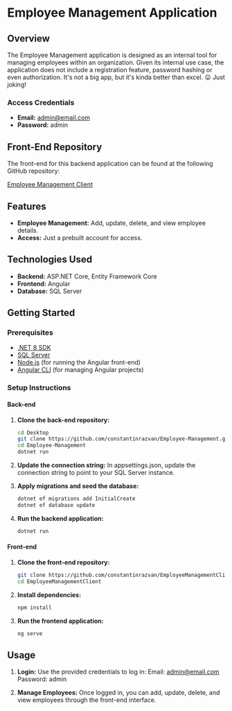 # Employee Management Application

## Overview

The Employee Management application is designed as an internal tool for managing employees within an organization. Given its internal use case, the application does not include a registration feature, password hashing or even authorization. It's not a big app, but it's kinda better than excel. 😛 Just joking!

### Access Credentials

- **Email:** admin@email.com
- **Password:** admin

## Front-End Repository

The front-end for this backend application can be found at the following GitHub repository:

[Employee Management Client](https://github.com/constantinrazvan/EmployeeManagementClient.git)

## Features

- **Employee Management:** Add, update, delete, and view employee details.
- **Access:** Just a prebuilt account for access.

## Technologies Used

- **Backend:** ASP.NET Core, Entity Framework Core
- **Frontend:** Angular
- **Database:** SQL Server

## Getting Started

### Prerequisites

- [.NET 8 SDK](https://dotnet.microsoft.com/en-us/download/dotnet/8.0)
- [SQL Server](https://www.microsoft.com/en-us/sql-server/sql-server-downloads)
- [Node.js](https://nodejs.org/) (for running the Angular front-end)
- [Angular CLI](https://angular.io/cli) (for managing Angular projects)

### Setup Instructions

#### Back-end

1. **Clone the back-end repository:**
   ```bash
   cd Desktop
   git clone https://github.com/constantinrazvan/Employee-Management.git
   cd Employee-Management
   dotnet run
   ```

2. **Update the connection string:** 
    In appsettings.json, update the connection string to point to your SQL Server instance.

3. **Apply migrations and seed the database:** 
    ```bash
    dotnet ef migrations add InitialCreate
    dotnet ef database update
    ```
4. **Run the backend application:**
    ```bash
    dotnet run
    ```

#### Front-end

1. **Clone the front-end repository:**
    ```bash
    git clone https://github.com/constantinrazvan/EmployeeManagementClient.git
    cd EmployeeManagementClient
    ```

2. **Install dependencies:**
    ```bash
    npm install
    ```
3. **Run the frontend application:**
    ```bash
    ng serve 
    ```

## Usage
1.  **Login:**
    Use the provided credentials to log in:
    Email: admin@email.com
    Password: admin

2.  **Manage Employees:**
    Once logged in, you can add, update, delete, and view employees through the front-end interface.
